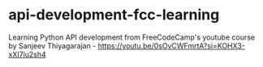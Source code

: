 # api-development-fcc-learning
Learning Python API development from FreeCodeCamp's youtube course by Sanjeev Thiyagarajan - https://youtu.be/0sOvCWFmrtA?si=KOHX3-xXI7iu2sh4

